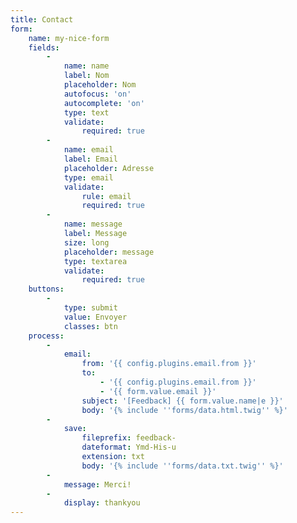 ```yaml
---
title: Contact
form:
    name: my-nice-form
    fields:
        -
            name: name
            label: Nom
            placeholder: Nom
            autofocus: 'on'
            autocomplete: 'on'
            type: text
            validate:
                required: true
        -
            name: email
            label: Email
            placeholder: Adresse
            type: email
            validate:
                rule: email
                required: true
        -
            name: message
            label: Message
            size: long
            placeholder: message
            type: textarea
            validate:
                required: true
    buttons:
        -
            type: submit
            value: Envoyer
            classes: btn
    process:
        -
            email:
                from: '{{ config.plugins.email.from }}'
                to:
                    - '{{ config.plugins.email.from }}'
                    - '{{ form.value.email }}'
                subject: '[Feedback] {{ form.value.name|e }}'
                body: '{% include ''forms/data.html.twig'' %}'
        -
            save:
                fileprefix: feedback-
                dateformat: Ymd-His-u
                extension: txt
                body: '{% include ''forms/data.txt.twig'' %}'
        -
            message: Merci!
        -
            display: thankyou
---
```


